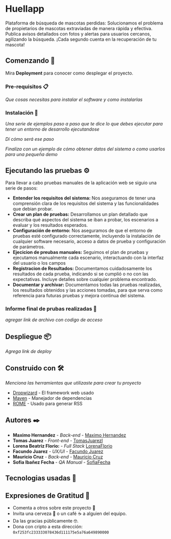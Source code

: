 # Huellapp

Plataforma de búsqueda de mascotas perdidas: Solucionamos el problema de propietarios de mascotas extraviadas de manera rápida y efectiva. Publica avisos detallados con fotos y alertas para usuarios cercanos, agilizando la búsqueda. ¡Cada segundo cuenta en la recuperación de tu mascota!

## Comenzando 🚀

Mira **Deployment** para conocer como desplegar el proyecto.

### Pre-requisitos 📋

_Que cosas necesitas para instalar el software y como instalarlas_


### Instalación 🔧

_Una serie de ejemplos paso a paso que te dice lo que debes ejecutar para tener un entorno de desarrollo ejecutandose_

_Dí cómo será ese paso_

_Finaliza con un ejemplo de cómo obtener datos del sistema o como usarlos para una pequeña demo_

## Ejecutando las pruebas ⚙️

Para llevar a cabo pruebas manuales de la aplicación web se siguio una serie de pasos:
* **Entender los requisitos del sistema:** Nos aseguramos de tener una comprensión clara de los requisitos del sistema y las funcionalidades que debian probar. 
* **Crear un plan de pruebas:** Desarrollamos un plan detallado que describa qué aspectos del sistema se iban a probar, los escenarios a evaluar y los resultados esperados.
* **Configuración de entorno:** Nos aseguramos de que el entorno de pruebas esté configurado correctamente, incluyendo la instalación de cualquier software necesario, acceso a datos de prueba y configuración de parámetros.
* **Ejecicion de preubas manuales:** Seguimos el plan de pruebas y ejecutamos manualmente cada escenario, interactuando con la interfaz del usuario o los campos 
* **Registracion de Resultados:** Documentamos cuidadosamente los resultados de cada prueba, indicando si se cumplió o no con las expectativas. Incluye detalles sobre cualquier problema encontrado. 
* **Documentar y archivar:** Documentamos todas las pruebas realizadas, los resultados obtenidos y las acciones tomadas, para que serva como referencia para futuras pruebas y mejora continua del sistema. 

### Informe final de prubas realizadas 🔩

_agregar link de archivo con codigo de acceso_

## Despliegue 📦

_Agrega link de deploy_

## Construido con 🛠️

_Menciona las herramientas que utilizaste para crear tu proyecto_

* [Dropwizard](http://www.dropwizard.io/1.0.2/docs/) - El framework web usado
* [Maven](https://maven.apache.org/) - Manejador de dependencias
* [ROME](https://rometools.github.io/rome/) - Usado para generar RSS


## Autores ✒️

* **Maximo Hernandez** - *Back-end* - [Maximo Hernandez](https://github.com/maxjhernandezla)
* **Tomas Juarez** - *Front-end* - [TomasJuarezl](https://github.com/moka-web)
* **Lorena Beatriz Florio:** - *Full Stack* [LorenaFlorio](https://github.com/lorex03)
* **Facundo Juarez** - *UX/UI* - [Facundo Juarez](https://github.com/facuAsad)
* **Mauricio Cruz** - *Back-end* - [Mauricio Cruz](https://github.com/MauricioCruzD)
* **Sofia Ibañez Fecha** - *QA Manual* - [SofiaFecha](https://github.com/sofia-if)

## Tecnologias usadas 📄


## Expresiones de Gratitud 🎁

* Comenta a otros sobre este proyecto 📢
* Invita una cerveza 🍺 o un café ☕ a alguien del equipo. 
* Da las gracias públicamente 🤓.
* Dona con cripto a esta dirección: `0xf253fc233333078436d111175e5a76a649890000`
